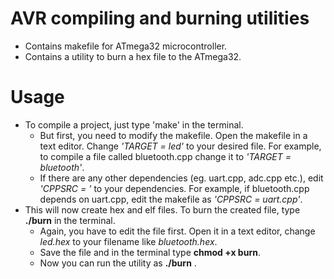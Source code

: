 # AVR compiling and burning utilities

- Contains makefile for ATmega32 microcontroller.
- Contains a utility to burn a hex file to the ATmega32.



# Usage
- To compile a project, just type 'make' in the terminal.
  - But first, you need to modify the makefile. Open the makefile in a text editor.
    Change *'TARGET = led'* to your desired file. For example, to compile a file called
    bluetooth.cpp change it to *'TARGET = bluetooth'*.
  - If there are any other dependencies (eg. uart.cpp, adc.cpp etc.), edit *'CPPSRC = '*
     to your dependencies. For example, if bluetooth.cpp depends on uart.cpp, edit the makefile as
    *'CPPSRC = uart.cpp'*.
- This will now create hex and elf files. To burn the created file, type **./burn** in the terminal.
  - Again, you have to edit the file first. Open it in a text editor, change *led.hex* to your filename
    like *bluetooth.hex*.
  - Save the file and in the terminal type **chmod +x burn**.
  - Now you can run the utility as **./burn** .

